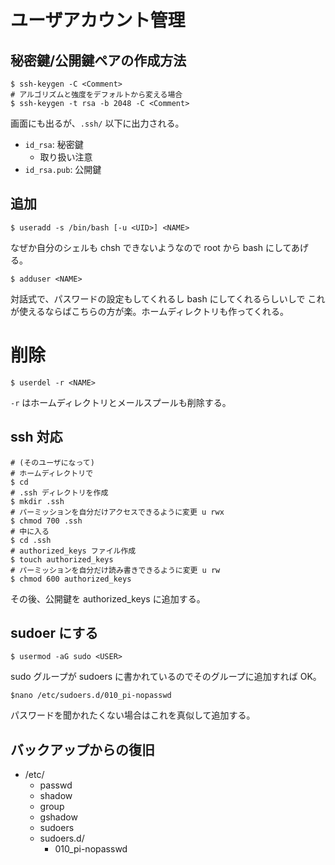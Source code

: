 # ユーザアカウント管理

## 秘密鍵/公開鍵ペアの作成方法
```
$ ssh-keygen -C <Comment>
# アルゴリズムと強度をデフォルトから変える場合
$ ssh-keygen -t rsa -b 2048 -C <Comment>
```
画面にも出るが、`.ssh/` 以下に出力される。
* `id_rsa`: 秘密鍵
  * 取り扱い注意
* `id_rsa.pub`: 公開鍵

## 追加
```
$ useradd -s /bin/bash [-u <UID>] <NAME>
```
なぜか自分のシェルも chsh できないようなので root から bash にしてあげる。

```
$ adduser <NAME>
```
対話式で、パスワードの設定もしてくれるし bash にしてくれるらしいしで
これが使えるならばこちらの方が楽。ホームディレクトリも作ってくれる。

# 削除
```
$ userdel -r <NAME>
```
`-r` はホームディレクトリとメールスプールも削除する。

## ssh 対応
```
# (そのユーザになって)
# ホームディレクトリで
$ cd
# .ssh ディレクトリを作成
$ mkdir .ssh
# パーミッションを自分だけアクセスできるように変更 u rwx
$ chmod 700 .ssh
# 中に入る
$ cd .ssh
# authorized_keys ファイル作成
$ touch authorized_keys
# パーミッションを自分だけ読み書きできるように変更 u rw
$ chmod 600 authorized_keys
```
その後、公開鍵を authorized_keys に追加する。

## sudoer にする
```
$ usermod -aG sudo <USER>
```
sudo グループが sudoers に書かれているのでそのグループに追加すれば OK。

```
$nano /etc/sudoers.d/010_pi-nopasswd
```
パスワードを聞かれたくない場合はこれを真似して追加する。

## バックアップからの復旧
* /etc/
  * passwd
  * shadow
  * group
  * gshadow
  * sudoers
  * sudoers.d/
    * 010_pi-nopasswd
